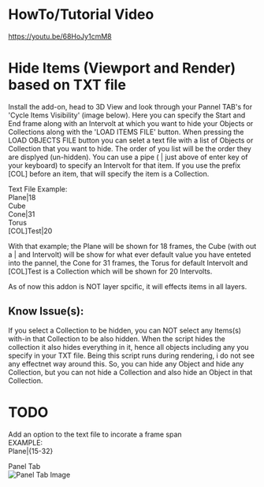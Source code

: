 # HowTo/Tutorial Video 
https://youtu.be/68HoJy1cmM8


# Hide Items (Viewport and Render) based on TXT file
Install the add-on, head to 3D View and look through your Pannel TAB's for 'Cycle Items Visibility' (image below). Here you can specify the Start and End frame along with an Intervolt at which you want to hide your Objects or Collections along with the 'LOAD ITEMS FILE' button. When pressing the LOAD OBJECTS FILE button you can selet a text file with a list of Objects or Collection that you want to hide. The order of you list will be the order they are displyed (un-hidden). You can use a pipe ( | just above of enter key of your keyboard) to specify an Intervolt for that item. If you use the prefix [COL] before an item, that will specify the item is a Collection.


Text File Example:  
Plane|18  
Cube  
Cone|31  
Torus  
[COL]Test|20  


With that example; the Plane will be shown for 18 frames, the Cube (with out a | and Intervolt) will be show for what ever default value you have enteted into the pannel, the Cone for 31 frames, the Torus for default Intervolt and [COL]Test is a Collection which will be shown for 20 Intervolts.  


As of now this addon is NOT layer spcific, it will effects items in all layers.  


## Know Issue(s):
If you select a Collection to be hidden, you can NOT select any Items(s) with-in that Collection to be also hidden. When the script hides the collection it also hides everything in it, hence all objects including any you specify in your TXT file. Being this script runs during rendering, i do not see any effectnet way around this.
So, you can hide any Object and hide any Collection, but you can not hide a Collection and also hide an Object in that Collection.


# TODO
Add an option to the text file to incorate a frame span  
EXAMPLE:  
Plane|{15-32}

Panel Tab  
![Panel Tab Image](https://i.imgur.com/j1R1A0Z.png)
